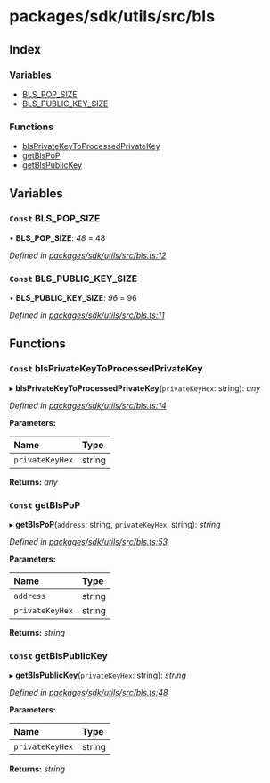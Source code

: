 # packages/sdk/utils/src/bls

## Index

### Variables

* [BLS\_POP\_SIZE](_packages_sdk_utils_src_bls_.md#const-bls_pop_size)
* [BLS\_PUBLIC\_KEY\_SIZE](_packages_sdk_utils_src_bls_.md#const-bls_public_key_size)

### Functions

* [blsPrivateKeyToProcessedPrivateKey](_packages_sdk_utils_src_bls_.md#const-blsprivatekeytoprocessedprivatekey)
* [getBlsPoP](_packages_sdk_utils_src_bls_.md#const-getblspop)
* [getBlsPublicKey](_packages_sdk_utils_src_bls_.md#const-getblspublickey)

## Variables

### `Const` BLS\_POP\_SIZE

• **BLS\_POP\_SIZE**: _48_ = 48

_Defined in_ [_packages/sdk/utils/src/bls.ts:12_](https://github.com/celo-org/celo-monorepo/blob/master/packages/sdk/utils/src/bls.ts#L12)

### `Const` BLS\_PUBLIC\_KEY\_SIZE

• **BLS\_PUBLIC\_KEY\_SIZE**: _96_ = 96

_Defined in_ [_packages/sdk/utils/src/bls.ts:11_](https://github.com/celo-org/celo-monorepo/blob/master/packages/sdk/utils/src/bls.ts#L11)

## Functions

### `Const` blsPrivateKeyToProcessedPrivateKey

▸ **blsPrivateKeyToProcessedPrivateKey**\(`privateKeyHex`: string\): _any_

_Defined in_ [_packages/sdk/utils/src/bls.ts:14_](https://github.com/celo-org/celo-monorepo/blob/master/packages/sdk/utils/src/bls.ts#L14)

**Parameters:**

| Name | Type |
| :--- | :--- |
| `privateKeyHex` | string |

**Returns:** _any_

### `Const` getBlsPoP

▸ **getBlsPoP**\(`address`: string, `privateKeyHex`: string\): _string_

_Defined in_ [_packages/sdk/utils/src/bls.ts:53_](https://github.com/celo-org/celo-monorepo/blob/master/packages/sdk/utils/src/bls.ts#L53)

**Parameters:**

| Name | Type |
| :--- | :--- |
| `address` | string |
| `privateKeyHex` | string |

**Returns:** _string_

### `Const` getBlsPublicKey

▸ **getBlsPublicKey**\(`privateKeyHex`: string\): _string_

_Defined in_ [_packages/sdk/utils/src/bls.ts:48_](https://github.com/celo-org/celo-monorepo/blob/master/packages/sdk/utils/src/bls.ts#L48)

**Parameters:**

| Name | Type |
| :--- | :--- |
| `privateKeyHex` | string |

**Returns:** _string_

